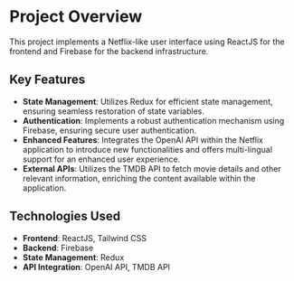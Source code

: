 # Project Overview

This project implements a Netflix-like user interface using ReactJS for the frontend and Firebase for the backend infrastructure. 

## Key Features

- **State Management**: Utilizes Redux for efficient state management, ensuring seamless restoration of state variables.
- **Authentication**: Implements a robust authentication mechanism using Firebase, ensuring secure user authentication.
- **Enhanced Features**: Integrates the OpenAI API within the Netflix application to introduce new functionalities and offers multi-lingual support for an enhanced user experience.
- **External APIs**: Utilizes the TMDB API to fetch movie details and other relevant information, enriching the content available within the application.

## Technologies Used

- **Frontend**: ReactJS, Tailwind CSS
- **Backend**: Firebase
- **State Management**: Redux
- **API Integration**: OpenAI API, TMDB API


